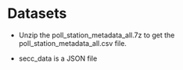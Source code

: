 # Datasets

* Unzip the poll_station_metadata_all.7z to get the poll_station_metadata_all.csv file.

* secc_data is a JSON file

